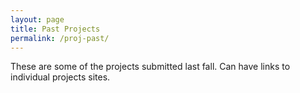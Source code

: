 ```yaml
---
layout: page
title: Past Projects
permalink: /proj-past/
---
```

These are some of the projects submitted last fall.
Can have links to individual projects sites.
